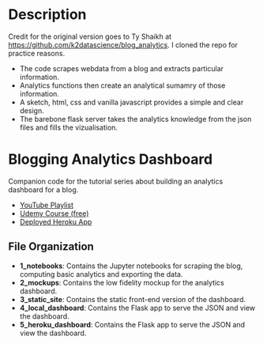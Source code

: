 # Description

Credit for the original version goes to Ty Shaikh at https://github.com/k2datascience/blog_analytics. 
I cloned the repo for practice reasons. 

- The code scrapes webdata from a blog and extracts particular information. 
- Analytics functions then create an analytical sumamry of those information. 
- A sketch, html, css and vanilla javascript provides a simple and clear design. 
- The barebone flask server takes the analytics knowledge from the json files and fills the vizualisation. 


# Blogging Analytics Dashboard

Companion code for the tutorial series about building an analytics dashboard for a blog.

- [YouTube Playlist](https://www.youtube.com/watch?v=MghNTBnKEPs&list=PLOqGp_WNO-_7JnSkb-P3lmEc-0N9dlPic)
- [Udemy Course (free)](https://www.udemy.com/simple-blogging-analytics-dashboard-in-python/)
- [Deployed Heroku App](https://thawing-journey-86363.herokuapp.com/)

## File Organization

- **1_notebooks**: Contains the Jupyter notebooks for scraping the blog, computing basic analytics and exporting the data.
- **2_mockups**: Contains the low fidelity mockup for the analytics dashboard.
- **3_static_site**: Contains the static front-end version of the dashboard.
- **4_local_dashboard**: Contains the Flask app to serve the JSON and view the dashboard.
- **5_heroku_dashboard**: Contains the Flask app to serve the JSON and view the dashboard.

